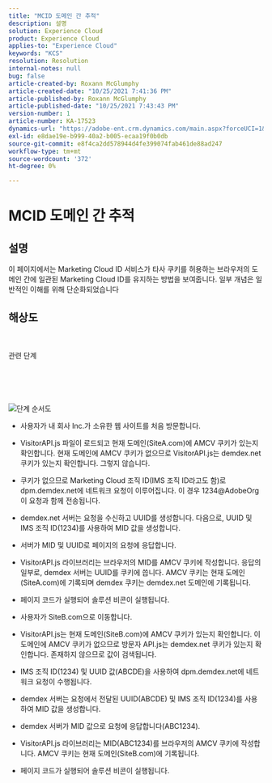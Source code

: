 ```yaml
---
title: "MCID 도메인 간 추적"
description: 설명
solution: Experience Cloud
product: Experience Cloud
applies-to: "Experience Cloud"
keywords: "KCS"
resolution: Resolution
internal-notes: null
bug: false
article-created-by: Roxann McGlumphy
article-created-date: "10/25/2021 7:41:36 PM"
article-published-by: Roxann McGlumphy
article-published-date: "10/25/2021 7:43:43 PM"
version-number: 1
article-number: KA-17523
dynamics-url: "https://adobe-ent.crm.dynamics.com/main.aspx?forceUCI=1&pagetype=entityrecord&etn=knowledgearticle&id=28dfc18c-cb35-ec11-b6e6-000d3a3485ea"
exl-id: e8dae19e-b999-40a2-b005-ecaa19f0b0db
source-git-commit: e8f4ca2dd578944d4fe399074fab461de88ad247
workflow-type: tm+mt
source-wordcount: '372'
ht-degree: 0%

---
```


# MCID 도메인 간 추적

## 설명

이 페이지에서는 Marketing Cloud ID 서비스가 타사 쿠키를 허용하는 브라우저의 도메인 간에 일관된 Marketing Cloud ID를 유지하는 방법을 보여줍니다. 일부 개념은 일반적인 이해를 위해 단순화되었습니다

## 해상도

<br><br>관련 단계<br><br><br><br><br><br>![단계 순서도](https://helpx.adobe.com/marketing-cloud-core/kb/MCID/CrossDomain/jcr%3acontent/main-pars/image.img.png/MCID%20Cross%20Domain.png "단계 순서도")
- 사용자가 내 회사 Inc.가 소유한 웹 사이트를 처음 방문합니다.


- VisitorAPI.js 파일이 로드되고 현재 도메인(SiteA.com)에 AMCV 쿠키가 있는지 확인합니다. 현재 도메인에 AMCV 쿠키가 없으므로 VisitorAPI.js는 demdex.net 쿠키가 있는지 확인합니다. 그렇지 않습니다.


- 쿠키가 없으므로 Marketing Cloud 조직 ID(IMS 조직 ID라고도 함)로 dpm.demdex.net에 네트워크 요청이 이루어집니다. 이 경우 1234@AdobeOrg 이 요청과 함께 전송됩니다.


- demdex.net 서버는 요청을 수신하고 UUID를 생성합니다. 다음으로, UUID 및 IMS 조직 ID(1234)를 사용하여 MID 값을 생성합니다.


- 서버가 MID 및 UUID로 페이지의 요청에 응답합니다.


- VisitorAPI.js 라이브러리는 브라우저의 MID를 AMCV 쿠키에 작성합니다. 응답의 일부로, demdex 서버는 UUID를 쿠키에 씁니다. AMCV 쿠키는 현재 도메인(SiteA.com)에 기록되며 demdex 쿠키는 demdex.net 도메인에 기록됩니다.


- 페이지 코드가 실행되어 솔루션 비콘이 실행됩니다.


- 사용자가 SiteB.com으로 이동합니다.


- VisitorAPI.js는 현재 도메인(SiteB.com)에 AMCV 쿠키가 있는지 확인합니다. 이 도메인에 AMCV 쿠키가 없으므로 방문자 API.js는 demdex.net 쿠키가 있는지 확인합니다. 존재하지 않으므로 값이 검색됩니다.


- IMS 조직 ID(1234) 및 UUID 값(ABCDE)을 사용하여 dpm.demdex.net에 네트워크 요청이 수행됩니다.


- demdex 서버는 요청에서 전달된 UUID(ABCDE) 및 IMS 조직 ID(1234)를 사용하여 MID 값을 생성합니다.


- demdex 서버가 MID 값으로 요청에 응답합니다(ABC1234).


- VisitorAPI.js 라이브러리는 MID(ABC1234)를 브라우저의 AMCV 쿠키에 작성합니다. AMCV 쿠키는 현재 도메인(SiteB.com)에 기록됩니다.


- 페이지 코드가 실행되어 솔루션 비콘이 실행됩니다.
